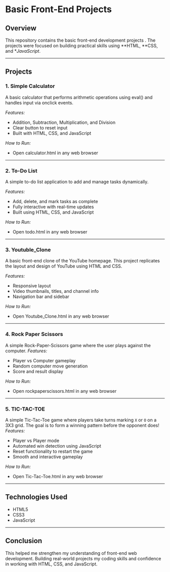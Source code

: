 # Basic Front-End Projects

## Overview  
This repository contains the  basic front-end development projects . The projects were focused on building practical skills using **HTML, **CSS, and **JavaScript*.

---

## Projects  

### 1. Simple Calculator  
A basic calculator that performs arithmetic operations using eval() and handles input via onclick events.  

*Features:*  
- Addition, Subtraction, Multiplication, and Division  
- Clear button to reset input  
- Built with HTML, CSS, and JavaScript  

*How to Run:*  
- Open calculator.html in any web browser  

---

### 2. To-Do List  
A simple to-do list application to add and manage tasks dynamically.  

*Features:*  
- Add, delete, and mark tasks as complete  
- Fully interactive with real-time updates  
- Built using HTML, CSS, and JavaScript  

*How to Run:*  
- Open todo.html in any web browser  

---

### 3. Youtuble_Clone
A basic front-end clone of the YouTube homepage. This project replicates the layout and design of YouTube using HTML and CSS.

*Features:*
- Responsive layout
- Video thumbnails, titles, and channel info
- Navigation bar and sidebar

*How to Run:*
- Open Youtube_Clone.html in any web browser

---

  ### 4. Rock Paper Scissors
  A simple Rock-Paper-Scissors game where the user plays against the computer.
  *Features:*
  - Player vs Computer gameplay
  - Random computer move generation
  - Score and result display

  *How to Run:*
   - Open rockpaperscissors.html in any web browser

---

### 5. TIC-TAC-TOE
A simple Tic-Tac-Toe game where players take turns marking `X` or `O` on a 3X3 grid. The goal is to form a winning pattern before the opponent does!
*Features:*
- Player vs Player mode
- Automated win detection using JavaScript 
- Reset functionality to restart the game
- Smooth and interactive gameplay

*How to Run:*
- Open Tic-Tac-Toe.html in any web browser

---

## Technologies Used  
- HTML5  
- CSS3  
- JavaScript 

---

## Conclusion
This  helped me strengthen my understanding of front-end web development. Building real-world projects  my coding skills and confidence in working with HTML, CSS, and JavaScript.
